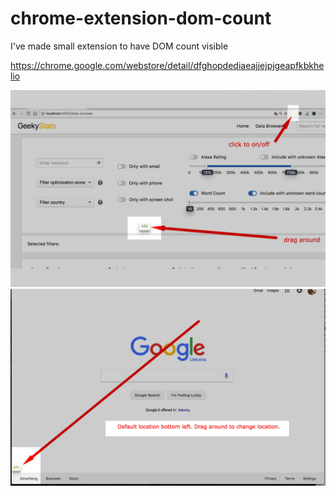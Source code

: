 # chrome-extension-dom-count
I've made small extension to have DOM count visible


https://chrome.google.com/webstore/detail/dfghopdediaeajjejpjgeapfkbkhelio

![](/ss1280.jpg?raw=true&v2 "Screenshot")
![](/ss1280-2.jpg?raw=true&v2 "Screenshot")
